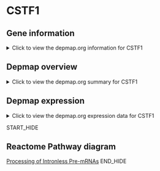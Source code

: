 <h1>CSTF1</h1>

<h2>Gene information</h2>
<details>
  <summary>Click to view the depmap.org information for CSTF1</summary>
  <iframe src="https://depmap.org/portal/gene/CSTF1?tab=about" style="border:none;width:100%;height:800px"></iframe>
</details>

<h2>Depmap overview</h2>
<details>
  <summary>Click to view the depmap.org summary for CSTF1</summary>
  <iframe src="https://depmap.org/portal/gene/CSTF1?tab=overview" style="border:none;width:100%;height:800px"></iframe>
</details>

<h2>Depmap expression</h2>
<details>
  <summary>Click to view the depmap.org expression data for CSTF1</summary>
  <iframe src="https://depmap.org/portal/gene/CSTF1?tab=characterization" style="border:none;width:100%;height:800px"></iframe>
</details>


START_HIDE
<h2>Reactome Pathway diagram</h2>
<a href="https://reactome.org/PathwayBrowser/#/R-HSA-77595">Processing of Intronless Pre-mRNAs</a>
END_HIDE


